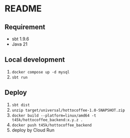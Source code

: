 # README

## Requirement

- sbt 1.9.6
- Java 21

## Local development

1. `docker compose up -d mysql`
2. `sbt run`

## Deploy

1. `sbt dist`
2. `unzip target/universal/hottocoffee-1.0-SNAPSHOT.zip`
3. `docker build --platform=linux/amd64 -t t45k/hottocoffee_backend:x.y.z .`
4. `docker push t45k/hottocoffee_backend`
5. deploy by Cloud Run
